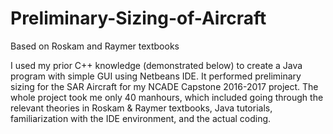 # Preliminary-Sizing-of-Aircraft
Based on Roskam and Raymer textbooks


I used my prior C++ knowledge (demonstrated below) to create a Java program with simple GUI using Netbeans IDE. It performed preliminary sizing for the SAR Aircraft for my NCADE Capstone 2016-2017 project. The whole project took me only 40 manhours, which included going through the relevant theories in Roskam & Raymer textbooks, Java tutorials, familiarization with the IDE environment, and the actual coding.
